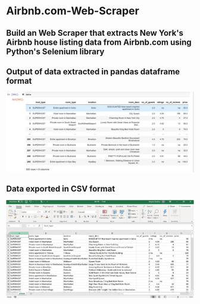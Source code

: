 # Airbnb.com-Web-Scraper

## Build an Web Scraper that extracts New York's Airbnb house listing data from Airbnb.com using Python's Selenium library

## Output of data extracted in pandas dataframe format

![](https://github.com/Manandedhia/Airbnb.com-Web-Scraper/blob/master/airbnbdataframess.JPG)

## Data exported in CSV format

![](https://github.com/Manandedhia/Airbnb.com-Web-Scraper/blob/master/airbnbexcelss.JPG)
